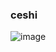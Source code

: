 ### ceshi
![image](https://user-images.githubusercontent.com/10280338/117597026-47471f00-b177-11eb-88b3-e5ee15ccc08a.png)
